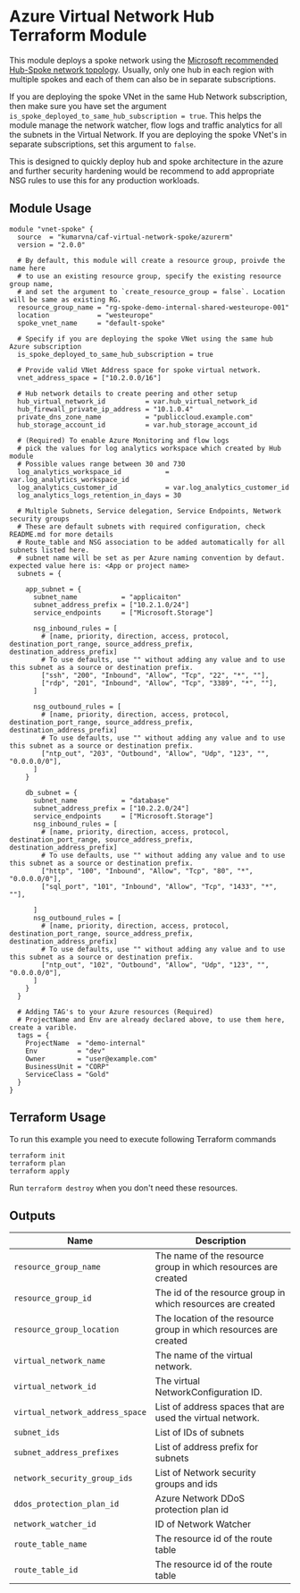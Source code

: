 # Azure Virtual Network Hub Terraform Module

This module deploys a spoke network using the [Microsoft recommended Hub-Spoke network topology](https://docs.microsoft.com/en-us/azure/architecture/reference-architectures/hybrid-networking/hub-spoke). Usually, only one hub in each region with multiple spokes and each of them can also be in separate subscriptions.

If you are deploying the spoke VNet in the same Hub Network subscription, then make sure you have set the argument `is_spoke_deployed_to_same_hub_subscription = true`. This helps the module manage the network watcher, flow logs and traffic analytics for all the subnets in the Virtual Network. If you are deploying the spoke VNet's in separate subscriptions, set this argument to `false`.

This is designed to quickly deploy hub and spoke architecture in the azure and further security hardening would be recommend to add appropriate NSG rules to use this for any production workloads.

## Module Usage

```hcl
module "vnet-spoke" {
  source  = "kumarvna/caf-virtual-network-spoke/azurerm"
  version = "2.0.0"

  # By default, this module will create a resource group, proivde the name here
  # to use an existing resource group, specify the existing resource group name,
  # and set the argument to `create_resource_group = false`. Location will be same as existing RG.
  resource_group_name = "rg-spoke-demo-internal-shared-westeurope-001"
  location            = "westeurope"
  spoke_vnet_name     = "default-spoke"

  # Specify if you are deploying the spoke VNet using the same hub Azure subscription
  is_spoke_deployed_to_same_hub_subscription = true

  # Provide valid VNet Address space for spoke virtual network.  
  vnet_address_space = ["10.2.0.0/16"]

  # Hub network details to create peering and other setup
  hub_virtual_network_id          = var.hub_virtual_network_id
  hub_firewall_private_ip_address = "10.1.0.4"
  private_dns_zone_name           = "publiccloud.example.com"
  hub_storage_account_id          = var.hub_storage_account_id

  # (Required) To enable Azure Monitoring and flow logs
  # pick the values for log analytics workspace which created by Hub module
  # Possible values range between 30 and 730
  log_analytics_workspace_id           = var.log_analytics_workspace_id
  log_analytics_customer_id            = var.log_analytics_customer_id
  log_analytics_logs_retention_in_days = 30

  # Multiple Subnets, Service delegation, Service Endpoints, Network security groups
  # These are default subnets with required configuration, check README.md for more details
  # Route_table and NSG association to be added automatically for all subnets listed here.
  # subnet name will be set as per Azure naming convention by defaut. expected value here is: <App or project name>
  subnets = {

    app_subnet = {
      subnet_name           = "applicaiton"
      subnet_address_prefix = ["10.2.1.0/24"]
      service_endpoints     = ["Microsoft.Storage"]

      nsg_inbound_rules = [
        # [name, priority, direction, access, protocol, destination_port_range, source_address_prefix, destination_address_prefix]
        # To use defaults, use "" without adding any value and to use this subnet as a source or destination prefix.
        ["ssh", "200", "Inbound", "Allow", "Tcp", "22", "*", ""],
        ["rdp", "201", "Inbound", "Allow", "Tcp", "3389", "*", ""],
      ]

      nsg_outbound_rules = [
        # [name, priority, direction, access, protocol, destination_port_range, source_address_prefix, destination_address_prefix]
        # To use defaults, use "" without adding any value and to use this subnet as a source or destination prefix.
        ["ntp_out", "203", "Outbound", "Allow", "Udp", "123", "", "0.0.0.0/0"],
      ]
    }

    db_subnet = {
      subnet_name           = "database"
      subnet_address_prefix = ["10.2.2.0/24"]
      service_endpoints     = ["Microsoft.Storage"]
      nsg_inbound_rules = [
        # [name, priority, direction, access, protocol, destination_port_range, source_address_prefix, destination_address_prefix]
        # To use defaults, use "" without adding any value and to use this subnet as a source or destination prefix.
        ["http", "100", "Inbound", "Allow", "Tcp", "80", "*", "0.0.0.0/0"],
        ["sql_port", "101", "Inbound", "Allow", "Tcp", "1433", "*", ""],

      ]
      nsg_outbound_rules = [
        # [name, priority, direction, access, protocol, destination_port_range, source_address_prefix, destination_address_prefix]
        # To use defaults, use "" without adding any value and to use this subnet as a source or destination prefix.
        ["ntp_out", "102", "Outbound", "Allow", "Udp", "123", "", "0.0.0.0/0"],
      ]
    }
  }

  # Adding TAG's to your Azure resources (Required)
  # ProjectName and Env are already declared above, to use them here, create a varible.
  tags = {
    ProjectName  = "demo-internal"
    Env          = "dev"
    Owner        = "user@example.com"
    BusinessUnit = "CORP"
    ServiceClass = "Gold"
  }
}
```

## Terraform Usage

To run this example you need to execute following Terraform commands

```hcl
terraform init
terraform plan
terraform apply
```

Run `terraform destroy` when you don't need these resources.

## Outputs

|Name | Description|
|---- | -----------|
`resource_group_name`|The name of the resource group in which resources are created
`resource_group_id`|The id of the resource group in which resources are created
`resource_group_location`|The location of the resource group in which resources are created
`virtual_network_name`|The name of the virtual network.
`virtual_network_id`|The virtual NetworkConfiguration ID.
`virtual_network_address_space`|List of address spaces that are used the virtual network.
`subnet_ids`|List of IDs of subnets
`subnet_address_prefixes`|List of address prefix for  subnets
`network_security_group_ids`|List of Network security groups and ids
`ddos_protection_plan_id`|Azure Network DDoS protection plan id
`network_watcher_id`|ID of Network Watcher
`route_table_name`|The resource id of the route table
`route_table_id`|The resource id of the route table
